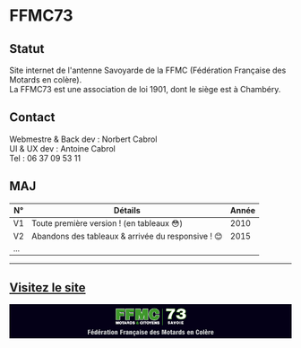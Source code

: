 # FFMC73   

## Statut
Site internet de l'antenne Savoyarde de la FFMC (Fédération Française des Motards en colère).  
La FFMC73 est une association de loi 1901, dont le siège est à Chambéry.  

## Contact
Webmestre & Back dev : Norbert Cabrol  
UI & UX dev : Antoine Cabrol  
Tel : 06 37 09 53 11  

## MAJ
N°|Détails|Année
 ------------ | ------------ | ------------
 V1 | Toute première version ! (en tableaux :flushed:) | 2010
 V2 | Abandons des tableaux & arrivée du responsive ! :blush: | 2015
 ... | |

---  
[Visitez le site](http://www.ffmc73.org)
---

![FFMC banderole](images/banderole.png "banderole FFMC")
